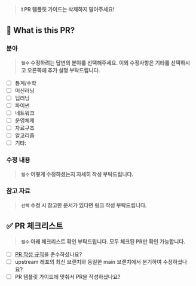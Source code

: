> **❗ PR 템플릿 가이드는 삭제하지 말아주세요!**

## 🔎 What is this PR?

### 분야

> **`필수` 수정하려는 답변의 분야를 선택해주세요. 이외 수정사항은 기타를 선택하시고 오른쪽에 추가 설명 부탁드립니다.**

- [ ] 통계/수학
- [ ] 머신러닝
- [ ] 딥러닝
- [ ] 파이썬
- [ ] 네트워크
- [ ] 운영체제
- [ ] 자료구조
- [ ] 알고리즘
- [ ] 기타:

### 수정 내용

> **`필수` 어떻게 수정하셨는지 자세히 작성 부탁드립니다.**

### 참고 자료

> **`선택` 수정 시 참고한 문서가 있다면 링크 작성 부탁드립니다.**

## ✅ PR 체크리스트

> **`필수` 아래 체크리스트 확인 부탁드립니다. 모두 체크된 PR만 확인 가능합니다.**

- [ ] [PR 작성 규칙](https://github.com/boostcamp-ai-tech-4/ai-tech-interview/discussions/182)을 준수하셨나요?
- [ ] upstream 레포의 최신 브랜치와 동일한 main 브랜치에서 분기하여 수정하셨나요?
- [ ] PR 템플릿 가이드에 맞춰서 PR을 작성하셨나요?
